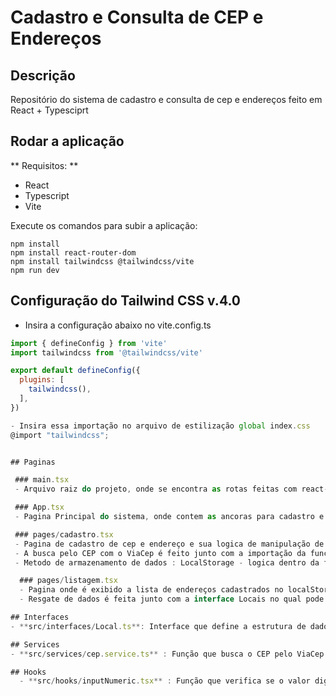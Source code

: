 # Cadastro e Consulta de CEP e Endereços

## Descrição

Repositório do sistema de cadastro e consulta de cep e endereços feito em React + Typesciprt

## Rodar a aplicação

** Requisitos: **

- React
- Typescript
- Vite


Execute os comandos para subir a aplicação:

```
npm install
npm install react-router-dom
npm install tailwindcss @tailwindcss/vite
npm run dev
```

## Configuração do Tailwind CSS v.4.0
- Insira a configuração abaixo no vite.config.ts
```js
import { defineConfig } from 'vite'
import tailwindcss from '@tailwindcss/vite'

export default defineConfig({
  plugins: [
    tailwindcss(),
  ],
})

- Insira essa importação no arquivo de estilização global index.css
@import "tailwindcss";


## Paginas

 ### main.tsx
 - Arquivo raiz do projeto, onde se encontra as rotas feitas com react-router-dom

 ### App.tsx
 - Pagina Principal do sistema, onde contem as ancoras para cadastro e listagem de endereços

 ### pages/cadastro.tsx
 - Pagina de cadastro de cep e endereço e sua logica de manipulação de campos de formulario
 - A busca pelo CEP com o ViaCep é feito junto com a importação da função cepService no qual sua logica pode vista em src/services/cep.service.ts
 - Metodo de armazenamento de dados : LocalStorage - logica dentro da função HandleSubmit

  ### pages/listagem.tsx
  - Pagina onde é exibido a lista de endereços cadastrados no localStorage
  - Resgate de dados é feita junto com a interface Locais no qual pode ser vista em src/interfaces/local.ts

## Interfaces
- **src/interfaces/Local.ts**: Interface que define a estrutura de dados para o LocalStorage

## Services
- **src/services/cep.service.ts** : Função que busca o CEP pelo ViaCep e retorna o resultado em formato de objeto

## Hooks
  - **src/hooks/inputNumeric.tsx** : Função que verifica se o valor digitado é um número e impede o digito de letras 
